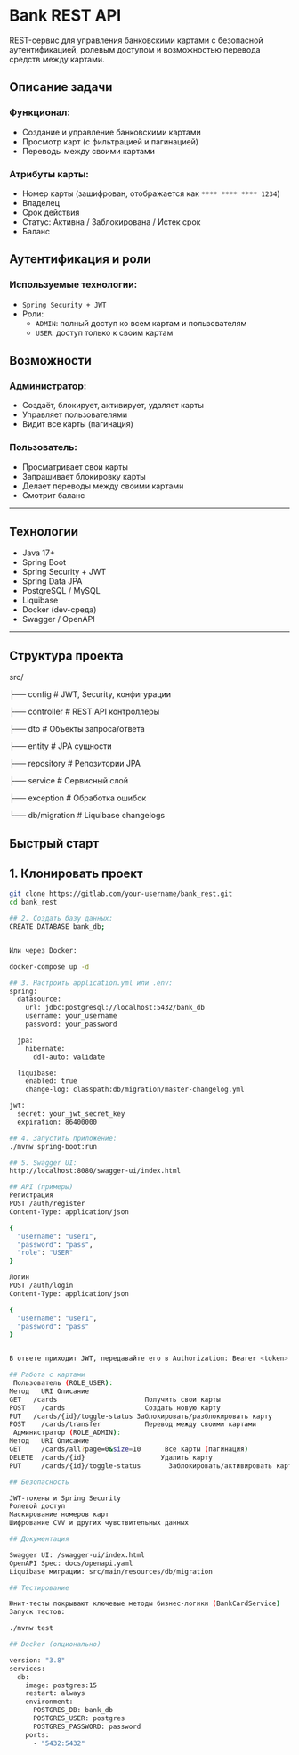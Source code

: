 # Bank REST API

REST-сервис для управления банковскими картами с безопасной аутентификацией, ролевым доступом и возможностью перевода средств между картами.

## Описание задачи

### Функционал:

- Создание и управление банковскими картами
- Просмотр карт (с фильтрацией и пагинацией)
- Переводы между своими картами

### Атрибуты карты:

- Номер карты (зашифрован, отображается как `**** **** **** 1234`)
- Владелец
- Срок действия
- Статус: Активна / Заблокирована / Истек срок
- Баланс

## Аутентификация и роли

### Используемые технологии:

- `Spring Security + JWT`
- Роли:
  - `ADMIN`: полный доступ ко всем картам и пользователям
  - `USER`: доступ только к своим картам

## Возможности

### Администратор:

- Создаёт, блокирует, активирует, удаляет карты
- Управляет пользователями
- Видит все карты (пагинация)

### Пользователь:

- Просматривает свои карты
- Запрашивает блокировку карты
- Делает переводы между своими картами
- Смотрит баланс

---

## Технологии

- Java 17+
- Spring Boot
- Spring Security + JWT
- Spring Data JPA
- PostgreSQL / MySQL
- Liquibase
- Docker (dev-среда)
- Swagger / OpenAPI

---

## Структура проекта

src/

├── config # JWT, Security, конфигурации

├── controller # REST API контроллеры

├── dto # Объекты запроса/ответа

├── entity # JPA сущности

├── repository # Репозитории JPA

├── service # Сервисный слой

├── exception # Обработка ошибок

└── db/migration # Liquibase changelogs

## Быстрый старт

## 1. Клонировать проект

```bash
git clone https://gitlab.com/your-username/bank_rest.git
cd bank_rest

## 2. Создать базу данных:
CREATE DATABASE bank_db;


Или через Docker:

docker-compose up -d

## 3. Настроить application.yml или .env:
spring:
  datasource:
    url: jdbc:postgresql://localhost:5432/bank_db
    username: your_username
    password: your_password

  jpa:
    hibernate:
      ddl-auto: validate

  liquibase:
    enabled: true
    change-log: classpath:db/migration/master-changelog.yml

jwt:
  secret: your_jwt_secret_key
  expiration: 86400000

## 4. Запустить приложение:
./mvnw spring-boot:run

## 5. Swagger UI:
http://localhost:8080/swagger-ui/index.html

## API (примеры)
Регистрация
POST /auth/register
Content-Type: application/json

{
  "username": "user1",
  "password": "pass",
  "role": "USER"
}

Логин
POST /auth/login
Content-Type: application/json

{
  "username": "user1",
  "password": "pass"
}


В ответе приходит JWT, передавайте его в Authorization: Bearer <token>

## Работа с картами
 Пользователь (ROLE_USER):
Метод	URI	Описание
GET	  /cards	                  Получить свои карты
POST	/cards	                  Создать новую карту
PUT	  /cards/{id}/toggle-status	Заблокировать/разблокировать карту
POST	/cards/transfer	          Перевод между своими картами
 Администратор (ROLE_ADMIN):
Метод	URI	Описание
GET	    /cards/all?page=0&size=10	   Все карты (пагинация)
DELETE	/cards/{id}	                  Удалить карту
PUT	    /cards/{id}/toggle-status	    Заблокировать/активировать карту

## Безопасность

JWT-токены и Spring Security
Ролевой доступ
Маскирование номеров карт
Шифрование CVV и других чувствительных данных

## Документация

Swagger UI: /swagger-ui/index.html
OpenAPI Spec: docs/openapi.yaml
Liquibase миграции: src/main/resources/db/migration

## Тестирование

Юнит-тесты покрывают ключевые методы бизнес-логики (BankCardService)
Запуск тестов:

./mvnw test

## Docker (опционально)

version: "3.8"
services:
  db:
    image: postgres:15
    restart: always
    environment:
      POSTGRES_DB: bank_db
      POSTGRES_USER: postgres
      POSTGRES_PASSWORD: password
    ports:
      - "5432:5432"


